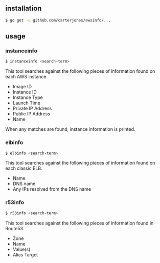 ## installation

```bash
$ go get -u github.com/carterjones/awsinfo/...
```

## usage

### instanceinfo

```bash
$ instanceinfo <search-term>
```

This tool searches against the following pieces of information found on each AWS instance.

- Image ID
- Instance ID
- Instance Type
- Launch Time
- Private IP Address
- Public IP Address
- Name

When any matches are found, instance information is printed.

### elbinfo

```bash
$ elbinfo <search-term>
```

This tool searches against the following pieces of information found on each classic ELB.

- Name
- DNS name
- Any IPs resolved from the DNS name

### r53info

```bash
$ r53info <search-term>
```

This tool searches against the following pieces of information found in Route53.

- Zone
- Name
- Value(s)
- Alias Target
